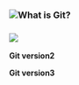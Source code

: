 ### ![What is Git?](https://github.com/ThrilledBerryTeam/insights/blob/96318d264c9bcd5cd688571634ab11d8ea920463/Seher/G%C4%B0T-1.png)

### ![](https://github.com/ThrilledBerryTeam/insights/blob/96318d264c9bcd5cd688571634ab11d8ea920463/Seher/G%C4%B0T-6.png)

**Git version2**

**Git version3**
